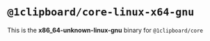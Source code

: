 # `@1clipboard/core-linux-x64-gnu`

This is the **x86_64-unknown-linux-gnu** binary for `@1clipboard/core`

